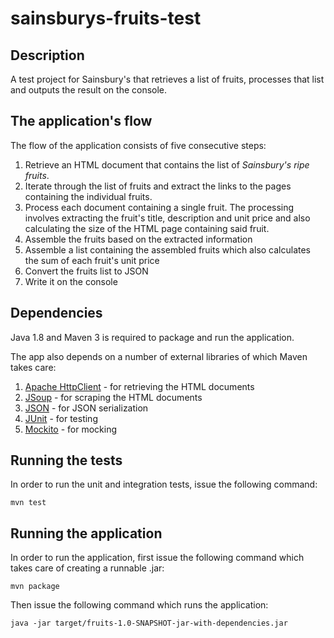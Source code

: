 # sainsburys-fruits-test

## Description

A test project for Sainsbury's that retrieves a list of fruits, processes that list and outputs the result on the console.

## The application's flow

The flow of the application consists of five consecutive steps:

1. Retrieve an HTML document that contains the list of *Sainsbury's ripe fruits*.
2. Iterate through the list of fruits and extract the links to the pages containing the individual fruits.
3. Process each document containing a single fruit. The processing involves extracting the fruit's title, description and unit price and also calculating the size of the HTML page containing said fruit.
4. Assemble the fruits based on the extracted information
5. Assemble a list containing the assembled fruits which also calculates the sum of each fruit's unit price
6. Convert the fruits list to JSON
7. Write it on the console

## Dependencies

Java 1.8 and Maven 3 is required to package and run the application.

The app also depends on a number of external libraries of which Maven takes care:

1. [Apache HttpClient](https://github.com/apache/httpclient) - for retrieving the HTML documents
2. [JSoup](https://github.com/jhy/jsoup) - for scraping the HTML documents
3. [JSON](https://github.com/stleary/JSON-java) - for JSON serialization
4. [JUnit](https://github.com/junit-team/junit4) - for testing
5. [Mockito](https://github.com/mockito/mockito) - for mocking

## Running the tests

In order to run the unit and integration tests, issue the following command:
```
mvn test
```

## Running the application

In order to run the application, first issue the following command which takes care of creating a runnable .jar:
```
mvn package
```
Then issue the following command which runs the application:
```
java -jar target/fruits-1.0-SNAPSHOT-jar-with-dependencies.jar
```
